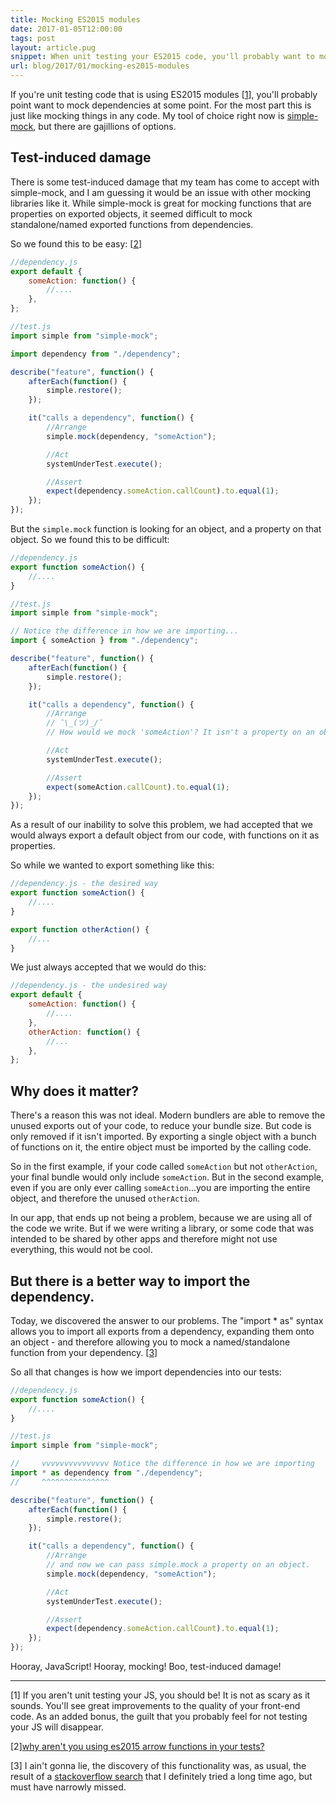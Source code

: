 ```yaml
---
title: Mocking ES2015 modules
date: 2017-01-05T12:00:00
tags: post
layout: article.pug
snippet: When unit testing your ES2015 code, you'll probably want to mock dependencies. My team had been tolerating some test-induced damage to our code, in order to allow mocking of ES2015 module exports. But recently we discovered a feature of ES2015 modules that allowed us eliminate the test-induced damage.
url: blog/2017/01/mocking-es2015-modules
---
```


If you're unit testing code that is using ES2015 modules [[1](#footnotes)], you'll probably point want to mock dependencies at some point. For the most part this is just like mocking things in any code. My tool of choice right now is [simple-mock](https://github.com/jupiter/simple-mock), but there are gajillions of options.

## Test-induced damage

There is some test-induced damage that my team has come to accept with simple-mock, and I am guessing it would be an issue with other mocking libraries like it. While simple-mock is great for mocking functions that are properties on exported objects, it seemed difficult to mock standalone/named exported functions from dependencies.

So we found this to be easy: [[2](#footnotes)]

```javascript
//dependency.js
export default {
    someAction: function() {
        //....
    },
};

//test.js
import simple from "simple-mock";

import dependency from "./dependency";

describe("feature", function() {
    afterEach(function() {
        simple.restore();
    });

    it("calls a dependency", function() {
        //Arrange
        simple.mock(dependency, "someAction");

        //Act
        systemUnderTest.execute();

        //Assert
        expect(dependency.someAction.callCount).to.equal(1);
    });
});
```

But the `simple.mock` function is looking for an object, and a property on that object. So we found this to be difficult:

```javascript
//dependency.js
export function someAction() {
    //....
}

//test.js
import simple from "simple-mock";

// Notice the difference in how we are importing...
import { someAction } from "./dependency";

describe("feature", function() {
    afterEach(function() {
        simple.restore();
    });

    it("calls a dependency", function() {
        //Arrange
        // ¯\_(ツ)_/¯
        // How would we mock 'someAction'? It isn't a property on an object.

        //Act
        systemUnderTest.execute();

        //Assert
        expect(someAction.callCount).to.equal(1);
    });
});
```

As a result of our inability to solve this problem, we had accepted that we would always export a default object from our code, with functions on it as properties.

So while we wanted to export something like this:

```javascript
//dependency.js - the desired way
export function someAction() {
    //....
}

export function otherAction() {
    //...
}
```

We just always accepted that we would do this:

```javascript
//dependency.js - the undesired way
export default {
    someAction: function() {
        //....
    },
    otherAction: function() {
        //...
    },
};
```

## Why does it matter?

There's a reason this was not ideal. Modern bundlers are able to remove the unused exports out of your code, to reduce your bundle size. But code is only removed if it isn't imported. By exporting a single object with a bunch of functions on it, the entire object must be imported by the calling code.

So in the first example, if your code called `someAction` but not `otherAction`, your final bundle would only include `someAction`. But in the second example, even if you are only ever calling `someAction`...you are importing the entire object, and therefore the unused `otherAction`.

In our app, that ends up not being a problem, because we are using all of the code we write. But if we were writing a library, or some code that was intended to be shared by other apps and therefore might not use everything, this would not be cool.

## But there is a better way to import the dependency.

Today, we discovered the answer to our problems. The "import \* as" syntax allows you to import all exports from a dependency, expanding them onto an object - and therefore allowing you to mock a named/standalone function from your dependency. [[3](#footnotes)]

So all that changes is how we import dependencies into our tests:

```javascript
//dependency.js
export function someAction() {
    //....
}

//test.js
import simple from "simple-mock";

//     vvvvvvvvvvvvvvv Notice the difference in how we are importing
import * as dependency from "./dependency";
//     ^^^^^^^^^^^^^^^

describe("feature", function() {
    afterEach(function() {
        simple.restore();
    });

    it("calls a dependency", function() {
        //Arrange
        // and now we can pass simple.mock a property on an object.
        simple.mock(dependency, "someAction");

        //Act
        systemUnderTest.execute();

        //Assert
        expect(dependency.someAction.callCount).to.equal(1);
    });
});
```

Hooray, JavaScript! Hooray, mocking! Boo, test-induced damage!

---

<div id="footnotes"></div>

[1] If you aren't unit testing your JS, you should be! It is not as scary as it sounds. You'll see great improvements to the quality of your front-end code. As an added bonus, the guilt that you probably feel for not testing your JS will disappear.

[2][why aren't you using es2015 arrow functions in your tests?](http://mochajs.org/#arrow-functions)

[3] I ain't gonna lie, the discovery of this functionality was, as usual, the result of a [stackoverflow search](http://stackoverflow.com/a/38414160/1585069) that I definitely tried a long time ago, but must have narrowly missed.
